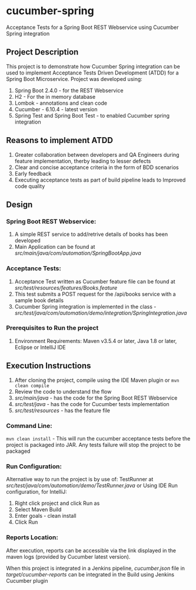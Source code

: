 # cucumber-spring
Acceptance Tests for a Spring Boot REST Webservice using Cucumber Spring integration

## Project Description
This project is to demonstrate how Cucumber Spring integration can be used to implement Acceptance Tests Driven Development (ATDD) for a Spring Boot Microservice. Project was developed using:
1. Spring Boot 2.4.0 - for the REST Webservice
2. H2 - For the in memory database
3. Lombok - annotations and clean code
4. Cucumber - 6.10.4 - latest version
5. Spring Test and Spring Boot Test - to enabled Cucumber spring integration

## Reasons to implement ATDD
1. Greater collaboration between developers and QA Engineers during feature implementation, therby leading to lesser defects
2. Clear and concise acceptance criteria in the form of BDD scenarios
3. Early feedback
4. Executing acceptance tests as part of build pipeline leads to Improved code quality

## Design

### Spring Boot REST Webservice: 
1. A simple REST service to add/retrive details of books has been developed
2. Main Application can be found at _src/main/java/com/automation/SpringBootApp.java_

### Acceptance Tests:
1. Acceptance Test written as Cucumber feature file can be found at _src/test/resources/features/Books.feature_ 
2. This test submits a POST request for the /api/books service with a sample book details
3. Cucumber Spring integration is implemented in the class - _src/test/java/com/automation/demo/integration/SpringIntegration.java_

### Prerequisites to Run the project
1. Environment Requirements: Maven v3.5.4 or later, Java 1.8 or later, Eclipse or IntelliJ IDE

## Execution Instructions
1. After cloning the project, compile using the IDE Maven plugin or `mvn clean compile`
2. Review the code to understand the flow
3. _src/main/java_ - has the code for the Spring Boot REST Webservice
4. _src/test/java_ - has the code for Cucumber tests implementation
5. _src/test/resources_ - has the feature file

### Command Line:

`mvn clean install` - This will run the cucumber acceptance tests before the project is packaged into JAR. Any tests failure will stop the project to be packaged

### Run Configuration:

Alternative way to run the project is by use of:
TestRunner at _src/test/java/com/automation/demo/TestRunner.java_ or
Using IDE Run configuration, for IntelliJ:
   
   1. Right click project and click Run as
   2. Select Maven Build
   3. Enter goals - clean install
   4. Click Run

### Reports Location:
After execution, reports can be accessible via the link displayed in the maven logs (provided by Cucumber latest version).

When this project is integrated in a Jenkins pipeline, _cucumber.json_ file in _target/cucumber-reports_ can be integrated in the Build using Jenkins Cucumber plugin